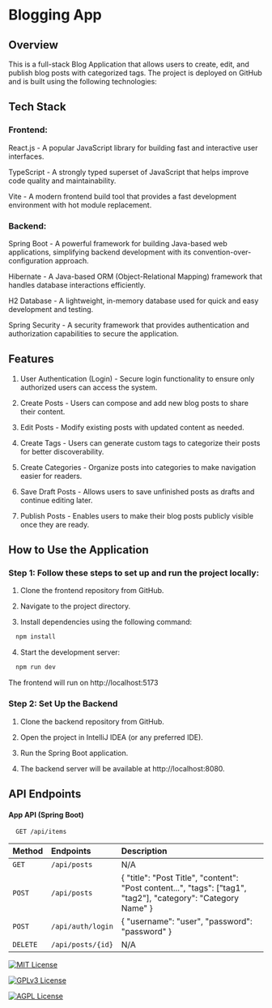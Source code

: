 
# Blogging App

## Overview

This is a full-stack Blog Application that allows users to create, edit, and publish blog posts with categorized tags. The project is deployed on GitHub and is built using the following technologies:


## Tech Stack

### Frontend:

React.js - A popular JavaScript library for building fast and interactive user interfaces.

TypeScript - A strongly typed superset of JavaScript that helps improve code quality and maintainability.

Vite - A modern frontend build tool that provides a fast development environment with hot module replacement.

### Backend:

Spring Boot - A powerful framework for building Java-based web applications, simplifying backend development with its convention-over-configuration approach.

Hibernate - A Java-based ORM (Object-Relational Mapping) framework that handles database interactions efficiently.

H2 Database - A lightweight, in-memory database used for quick and easy development and testing.

Spring Security - A security framework that provides authentication and authorization capabilities to secure the application.
## Features

1. User Authentication (Login) - Secure login functionality to ensure only authorized users can access the system.

2. Create Posts - Users can compose and add new blog posts to share their content.

3. Edit Posts - Modify existing posts with updated content as needed.

4. Create Tags - Users can generate custom tags to categorize their posts for better discoverability.

5. Create Categories - Organize posts into categories to make navigation easier for readers.

6. Save Draft Posts - Allows users to save unfinished posts as drafts and continue editing later.

7. Publish Posts - Enables users to make their blog posts publicly visible once they are ready.
## How to Use the Application

### Step 1: Follow these steps to set up and run the project locally:

1. Clone the frontend repository from GitHub.

2. Navigate to the project directory.

3. Install dependencies using the following command:
```bash
  npm install
```
4. Start the development server:

```bash
  npm run dev
```
The frontend will run on http://localhost:5173

### Step 2: Set Up the Backend
1. Clone the backend repository from GitHub.

2. Open the project in IntelliJ IDEA (or any preferred IDE).

3. Run the Spring Boot application.

4. The backend server will be available at http://localhost:8080.
## API Endpoints

#### App API (Spring Boot)
```http
  GET /api/items
```

| Method | Endpoints     | Description                |
| :-------- | :------- | :------------------------- |
| `GET` | `/api/posts` | N/A |
| `POST` | `/api/posts` | { "title": "Post Title", "content": "Post content...", "tags": ["tag1", "tag2"], "category": "Category Name" } |
| `POST` | `/api/auth/login` | { "username": "user", "password": "password" } |
| `DELETE` | `/api/posts/{id}` | N/A |




[![MIT License](https://img.shields.io/badge/License-MIT-green.svg)](https://choosealicense.com/licenses/mit/)

[![GPLv3 License](https://img.shields.io/badge/License-GPL%20v3-yellow.svg)](https://opensource.org/licenses/)

[![AGPL License](https://img.shields.io/badge/license-AGPL-blue.svg)](http://www.gnu.org/licenses/agpl-3.0)

